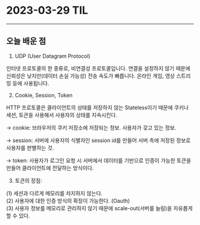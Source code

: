 

# 2023-03-29 TIL

---

## 오늘 배운 점

1. UDP (User Datagram Protocol)


인터넷 프로토콜의 한 종류로, 비연결성 프로토콜입니다. 연결을 설정하지 않기 때문에 신뢰성은 낮지만(데이터 손실 가능성) 전송 속도가 빠릅니다. 온라인 게임, 영상 스트리밍 등에 사용됩니다.

2. Cookie, Session, Token


HTTP 프로토콜은 클라이언트의 상태를 저장하지 않는 Stateless이기 때문에 쿠키나 세션, 토큰을 사용해서 사용자의 상태를 지속시킨다.


-> cookie: 브라우저의 쿠키 저장소에 저장되는 정보. 사용자가 갖고 있는 정보.


-> session: 서버에 사용자의 식별자인 session id를 만들어 서버 측에 저장된 정보로 사용자를 판별하는 것.


-> token: 사용자가 로그인 요청 시 서버에서 데이터를 기반으로 인증이 가능한 토큰을 만들어 클라이언트에 전달하는 방식이다.


3. 토큰의 장점: 


(1) 세션과 다르게 메모리를 차지하지 않는다.  
(2) 사용자에 대한 인증 방식의 확장이 가능한다. (Oauth)  
(3) 사용자 정보를 메모리로 관리하지 않기 때문에 scale-out(서버를 늘림)을 자유롭게 할 수 있다.
